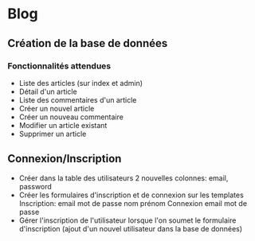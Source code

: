 # Blog

## Création de la base de données

### Fonctionnalités attendues

* Liste des articles (sur index et admin)
* Détail d'un article
* Liste des commentaires d'un article
* Créer un nouvel article
* Créer un nouveau commentaire
* Modifier un article existant
* Supprimer un article

## Connexion/Inscription

* Créer dans la table des utilisateurs 2 nouvelles colonnes: email, password
* Créer les formulaires d'inscription et de connexion sur les templates
Inscription:
email
mot de passe
nom
prénom
Connexion
email
mot de passe
* Gérer l'inscription de l'utilisateur lorsque l'on soumet le formulaire d'inscription 
(ajout d'un nouvel utilisateur dans la base de données)
